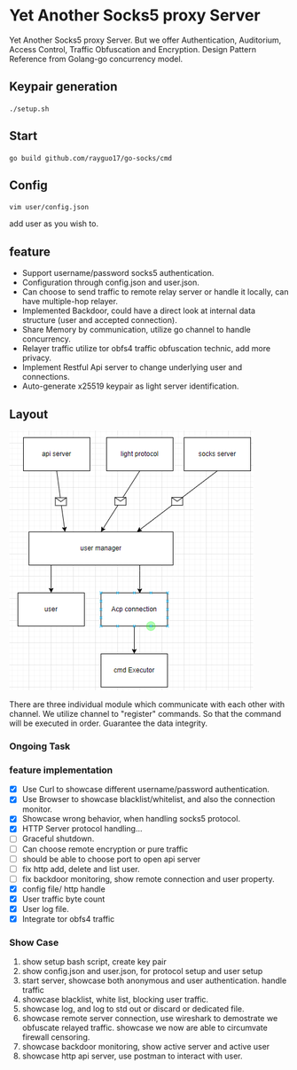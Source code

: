 # Yet Another Socks5 proxy Server

Yet Another Socks5 proxy Server. But we offer Authentication, Auditorium, Access Control, Traffic Obfuscation and Encryption. Design Pattern Reference from Golang-go concurrency model.

## Keypair generation

`./setup.sh `

## Start

`go build github.com/rayguo17/go-socks/cmd`

## Config

`vim user/config.json`

add user as you wish to.

## feature

- Support username/password socks5 authentication.
- Configuration through config.json and user.json.
- Can choose to send traffic to remote relay server or handle it locally, can have multiple-hop relayer.
- Implemented Backdoor, could have a direct look at internal data structure (user and accepted connection).
- Share Memory by communication, utilize go channel to handle concurrency.
- Relayer traffic utilize tor obfs4 traffic obfuscation technic, add more privacy.
- Implement Restful Api server to change underlying user and connections.
- Auto-generate x25519 keypair as light server identification.

## Layout

![proxy_layout](img/layout.png)

There are three individual module which communicate with each other with channel.
We utilize channel to "register" commands. So that the command will be executed in order. Guarantee the data integrity.

### Ongoing Task

### feature implementation

- [x] Use Curl to showcase different username/password authentication.
- [x] Use Browser to showcase blacklist/whitelist, and also the connection monitor.
- [x] Showcase wrong behavior, when handling socks5 protocol.
- [x] HTTP Server protocol handling...
- [ ] Graceful shutdown.
- [ ] Can choose remote encryption or pure traffic
- [ ] should be able to choose port to open api server
- [ ] fix http add, delete and list user.
- [ ] fix backdoor monitoring, show remote connection and user property.
- [x] config file/ http handle
- [x] User traffic byte count
- [x] User log file.
- [x] Integrate tor obfs4 traffic

### Show Case

1. show setup bash script, create key pair
2. show config.json and user.json, for protocol setup and user setup
3. start server, showcase both anonymous and user authentication. handle traffic
4. showcase blacklist, white list, blocking user traffic.
5. showcase log, and log to std out or discard or dedicated file.
6. showcase remote server connection, use wireshark to demostrate we obfuscate relayed traffic. showcase we now are able to circumvate firewall censoring.
7. showcase backdoor monitoring, show active server and active user
8. showcase http api server, use postman to interact with user.
